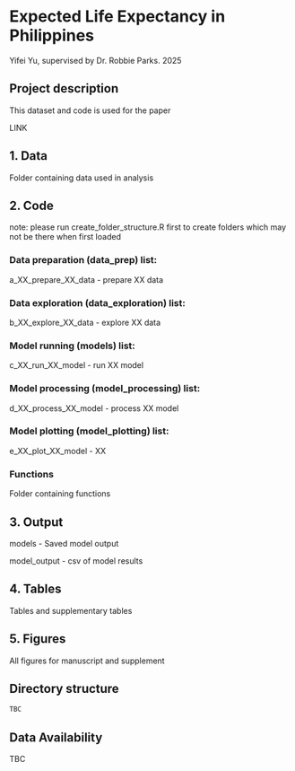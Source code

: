 # Expected Life Expectancy in Philippines

Yifei Yu, supervised by Dr. Robbie Parks. 2025

## Project description

This dataset and code is used for the paper

LINK

## 1. Data

Folder containing data used in analysis

## 2. Code

note: please run create_folder_structure.R first to create folders which may not be there when first loaded

### Data preparation (data_prep) list:

a_XX_prepare_XX_data - prepare XX data

### Data exploration (data_exploration) list:

b_XX_explore_XX_data - explore XX data

### Model running (models) list:

c_XX_run_XX_model - run XX model

### Model processing (model_processing) list:

d_XX_process_XX_model - process XX model

### Model plotting (model_plotting) list:

e_XX_plot_XX_model - XX

### Functions

Folder containing functions

## 3. Output

models - Saved model output

model_output - csv of model results

## 4. Tables

Tables and supplementary tables

## 5. Figures

All figures for manuscript and supplement

## Directory structure

``` md
TBC
```

## Data Availability

TBC
